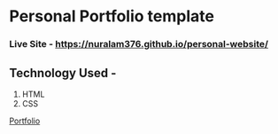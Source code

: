 # Personal Portfolio template

### Live Site - https://nuralam376.github.io/personal-website/

## Technology Used -

1. HTML
2. CSS

[Portfolio][portfolio]

[portfolio]: https://nur-a-alam.me/
